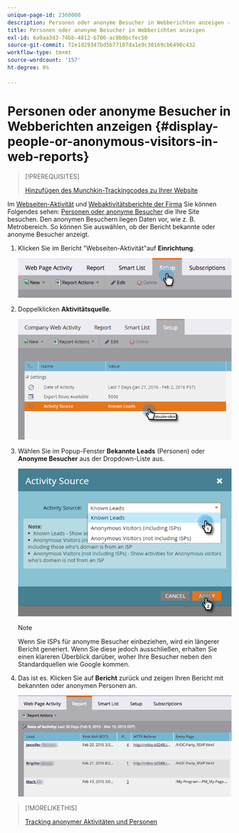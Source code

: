 ```yaml
---
unique-page-id: 2360008
description: Personen oder anonyme Besucher in Webberichten anzeigen - Marketo Docs - Produktdokumentation
title: Personen oder anonyme Besucher in Webberichten anzeigen
exl-id: 6a9aa3d3-74bb-4812-b706-ac8b0bcfec50
source-git-commit: 72e1d29347bd5b77107da1e9c30169cb6490c432
workflow-type: tm+mt
source-wordcount: '157'
ht-degree: 0%

---
```


# Personen oder anonyme Besucher in Webberichten anzeigen {#display-people-or-anonymous-visitors-in-web-reports}

>[!PREREQUISITES]
>
>[Hinzufügen des Munchkin-Trackingcodes zu Ihrer Website](/help/marketo/product-docs/administration/additional-integrations/add-munchkin-tracking-code-to-your-website.md)

Im [Webseiten-Aktivität](/help/marketo/product-docs/reporting/basic-reporting/report-types/web-page-activity-report.md) und  [Webaktivitätsberichte der Firma](/help/marketo/product-docs/reporting/basic-reporting/report-types/company-web-activity-report.md) Sie können Folgendes sehen: [Personen oder anonyme Besucher](/help/marketo/product-docs/core-marketo-concepts/smart-lists-and-static-lists/managing-people-in-smart-lists/understanding-anonymous-activity-and-people.md) die Ihre Site besuchen. Den anonymen Besuchern liegen Daten vor, wie z. B. Metrobereich.  So können Sie auswählen, ob der Bericht bekannte oder anonyme Besucher anzeigt.

1. Klicken Sie im Bericht &quot;Webseiten-Aktivität&quot;auf **Einrichtung**.

   ![](assets/image2015-3-10-11-3a43-3a13.png)

1. Doppelklicken **Aktivitätsquelle**.

   ![](assets/image2016-2-2-14-3a5-3a59.png)

1. Wählen Sie im Popup-Fenster **Bekannte Leads** (Personen) oder **Anonyme Besucher** aus der Dropdown-Liste aus.

   ![](assets/image2016-2-2-14-3a7-3a8.png)

   >[!NOTE]
   >
   >Wenn Sie ISPs für anonyme Besucher einbeziehen, wird ein längerer Bericht generiert. Wenn Sie diese jedoch ausschließen, erhalten Sie einen klareren Überblick darüber, woher Ihre Besucher neben den Standardquellen wie Google kommen.

1. Das ist es. Klicken Sie auf **Bericht** zurück und zeigen Ihren Bericht mit bekannten oder anonymen Personen an.

   ![](assets/image2015-3-10-11-3a48-3a36.png)

>[!MORELIKETHIS]
>
>[Tracking anonymer Aktivitäten und Personen](/help/marketo/product-docs/reporting/basic-reporting/report-activity/tracking-anonymous-activity-and-people.md)
